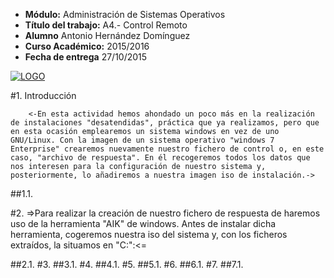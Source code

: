 * **Módulo:** Administración de Sistemas Operativos
* **Título del trabajo:** A4.- Control Remoto
* **Alumno** Antonio Hernández Domínguez
* **Curso Académico:** 2015/2016
* **Fecha de entrega** 27/10/2015

[![LOGO](/files/logo.png)](http://blog.iespuertodelacruz.es/)


#1. Introducción

		<-En esta actividad hemos ahondado un poco más en la realización de instalaciones "desatendidas", práctica que ya realizamos, pero que en esta ocasión emplearemos un sistema windows en vez de uno GNU/Linux. Con la imagen de un sistema operativo "windows 7 Enterprise" crearemos nuevamente nuestro fichero de control o, en este caso, "archivo de respuesta". En él recogeremos todos los datos que nos interesen para la configuración de nuestro sistema y, posteriormente, lo añadiremos a nuestra imagen iso de instalación.->

##1.1.

#2.
		=>Para realizar la creación de nuestro fichero de respuesta de haremos uso de la herramienta "AIK" de windows. Antes de instalar dicha herramienta, cogeremos nuestra iso del sistema y, con los ficheros extraídos, la situamos en "C:\":<=

##2.1.
#3.
##3.1.
#4.
##4.1.
#5.
##5.1.
#6.
##6.1.
#7.
##7.1.